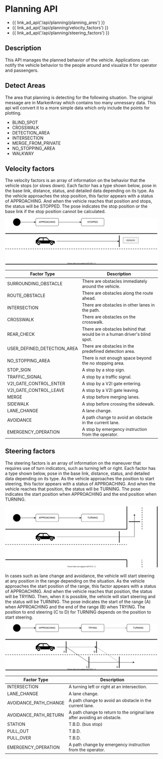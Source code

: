 # Planning API

- {{ link_ad_api('/api/planning/planning_ares') }}
- {{ link_ad_api('/api/planning/velocity_factors') }}
- {{ link_ad_api('/api/planning/steering_factors') }}

## Description

This API manages the planned behavior of the vehicle.
Applications can notify the vehicle behavior to the people around and visualize it for operator and passengers.

## Detect Areas

The area that planning is detecting for the following situation. The original message are in MarkerArray which contains too many unnessary data. This api will convert it to a more simple data which only include the points for plotting.

- BLIND_SPOT
- CROSSWALK
- DETECTION_AREA
- INTERSECTION
- MERGE_FROM_PRIVATE
- NO_STOPPING_AREA
- WALKWAY

## Velocity factors

The velocity factors is an array of information on the behavior that the vehicle stops (or slows down).
Each factor has a type shown below, pose in the base link, distance, status, and detailed data depending on its type.
As the vehicle approaches the stop position, this factor appears with a status of APPROACHING.
And when the vehicle reaches that position and stops, the status will be STOPPED.
The pose indicates the stop position or the base link if the stop position cannot be calculated.

![velocity-factors](./docs/velocity-factors.drawio.svg)

| Factor Type                 | Description                                                              |
| --------------------------- | ------------------------------------------------------------------------ |
| SURROUNDING_OBSTACLE        | There are obstacles immediately around the vehicle.                      |
| ROUTE_OBSTACLE              | There are obstacles along the route ahead.                               |
| INTERSECTION                | There are obstacles in other lanes in the path.                          |
| CROSSWALK                   | There are obstacles on the crosswalk.                                    |
| REAR_CHECK                  | There are obstacles behind that would be in a human driver's blind spot. |
| USER_DEFINED_DETECTION_AREA | There are obstacles in the predefined detection area.                    |
| NO_STOPPING_AREA            | There is not enough space beyond the no stopping area.                   |
| STOP_SIGN                   | A stop by a stop sign.                                                   |
| TRAFFIC_SIGNAL              | A stop by a traffic signal.                                              |
| V2I_GATE_CONTROL_ENTER      | A stop by a V2I gate entering.                                           |
| V2I_GATE_CONTROL_LEAVE      | A stop by a V2I gate leaving.                                            |
| MERGE                       | A stop before merging lanes.                                             |
| SIDEWALK                    | A stop before crossing the sidewalk.                                     |
| LANE_CHANGE                 | A lane change.                                                           |
| AVOIDANCE                   | A path change to avoid an obstacle in the current lane.                  |
| EMERGENCY_OPERATION         | A stop by emergency instruction from the operator.                       |

## Steering factors

The steering factors is an array of information on the maneuver that requires use of turn indicators, such as turning left or right.
Each factor has a type shown below, pose in the base link, distance, status, and detailed data depending on its type.
As the vehicle approaches the position to start steering, this factor appears with a status of APPROACHING.
And when the vehicle reaches that position, the status will be TURNING.
The pose indicates the start position when APPROACHING and the end position when TURNING.

![steering-factors-1](./docs/steering-factors-1.drawio.svg)

In cases such as lane change and avoidance, the vehicle will start steering at any position in the range depending on the situation.
As the vehicle approaches the start position of the range, this factor appears with a status of APPROACHING.
And when the vehicle reaches that position, the status will be TRYING.
Then, when it is possible, the vehicle will start steering and the status will be TURNING.
The pose indicates the start of the range (A) when APPROACHING and the end of the range (B) when TRYING.
The position to end steering (C to D) for TURNING depends on the position to start steering.

![steering-factors-2](./docs/steering-factors-2.drawio.svg)

| Factor Type           | Description                                                              |
| --------------------- | ------------------------------------------------------------------------ |
| INTERSECTION          | A turning left or right at an intersection.                              |
| LANE_CHANGE           | A lane change.                                                           |
| AVOIDANCE_PATH_CHANGE | A path change to avoid an obstacle in the current lane.                  |
| AVOIDANCE_PATH_RETURN | A path change to return to the original lane after avoiding an obstacle. |
| STATION               | T.B.D. (bus stop)                                                        |
| PULL_OUT              | T.B.D.                                                                   |
| PULL_OVER             | T.B.D.                                                                   |
| EMERGENCY_OPERATION   | A path change by emergency instruction from the operator.                |
